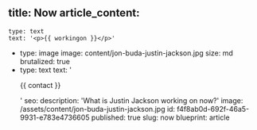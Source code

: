 title: Now
article_content:
  -
    type: text
    text: '<p>{{ workingon }}</p>'
  -
    type: image
    image: content/jon-buda-justin-jackson.jpg
    size: md
    brutalized: true
  -
    type: text
    text: '<p>{{ contact }}</p>'
seo:
  description: 'What is Justin Jackson working on now?'
  image: /assets/content/jon-buda-justin-jackson.jpg
id: f4f8ab0d-692f-46a5-9931-e783e4736605
published: true
slug: now
blueprint: article
